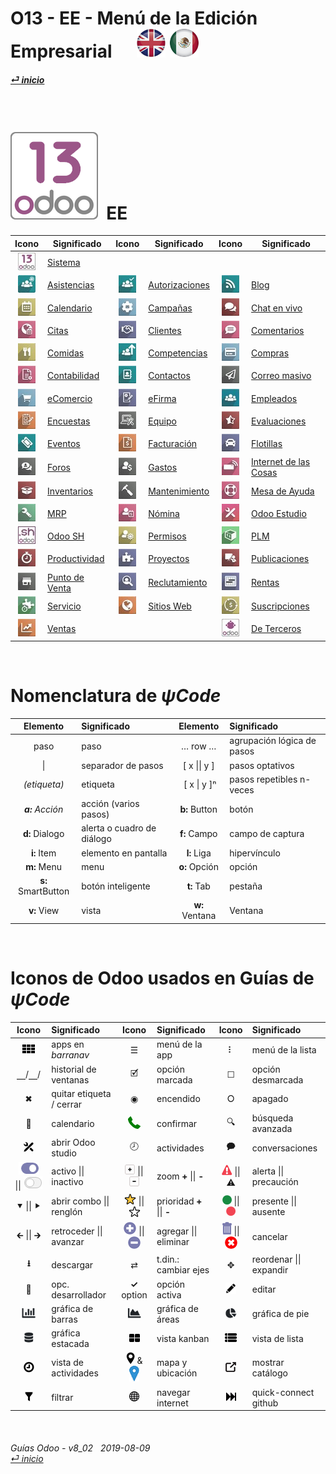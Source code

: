 # O13 - EE - Menú de la Edición Empresarial &nbsp;&nbsp;&nbsp;&nbsp; [ ![en-uk](/doc/img/en-uk_flag_button_small.png)](/en-uk/o13/ee/en-uk-o13-ee-guides-menu.md) [ ![es-mx](/doc/img/es-mx_flag_button_small.png)](/es-mx/o13/ee/es-mx-o13-ee-guides-menu.md)
#### [_&#x23CE; inicio_](/es-mx/es-mx-guides-menu.md "Regresar al menú de Inicio")    
  
<br>

# [![o13](/doc/img/odoo13.png)](/es-mx/o13/ee/o13/es-mx-o13-ee-o13-system-wide-guides.md) &nbsp;EE
| Icono | Significado | Icono | Significado | Icono | Significado |
| :---: | --- | :---: | --- | :---: | --- |
| [![o13](/doc/img/odoo13.jpg)](/es-mx/o13/ee/o13/es-mx-o13-ee-o13-system-wide-guides.md)                        | [Sistema](/es-mx/o13/ee/o13/es-mx-o13-ee-o13-system-wide-guides.md)                           | | | | |
| [![psc](/doc/img/hr_presence.jpg)](/es-mx/o13/ee/psc/es-mx-o13-ee-psc-presence-guides.md)                      | [Asistencias](/es-mx/o13/ee/psc/es-mx-o13-ee-psc-presence-guides.md)                          | [![apv](/doc/img/approval.jpg)](/es-mx/o13/ee/apv/es-mx-o13-ee-apv-approvals-guides.md)                        | [Autorizaciones](/es-mx/o13/ee/apv/es-mx-o13-ee-apv-approvals-guides.md)                      | [![blg](/doc/img/website_blog.jpg)](/es-mx/o13/ee/blg/es-mx-o13-ee-blg-blog-guides.md)                         | [Blog](/es-mx/o13/ee/blg/es-mx-o13-ee-blg-blog-guides.md)                                     |
| [![cal](/doc/img/calendar.jpg)](/es-mx/o13/ee/cal/es-mx-o13-ee-cal-calendar-guides.md)                         | [Calendario](/es-mx/o13/ee/cal/es-mx-o13-ee-cal-calendar-guides.md)                           | [![mka](/doc/img/marketing_automation.jpg)](/es-mx/o13/ee/mka/es-mx-o13-ee-mka-marketing-automation-guides.md) | [Campañas](/es-mx/o13/ee/mka/es-mx-o13-ee-mka-marketing-automation-guides.md)                 | [![lvc](/doc/img/im_livechat.jpg)](/es-mx/o13/ee/lch/es-mx-o13-ee-lch-live_chat-guides.md)                     | [Chat en vivo](/es-mx/o13/ee/lch/es-mx-o13-ee-lch-live_chat-guides.md)                        |
| [![apt](/doc/img/appointments.jpg)](/es-mx/o13/ee/apt/es-mx-o13-ee-apt-appointments-guides.md)                 | [Citas](/es-mx/o13/ee/apt/es-mx-o13-ee-apt-appointments-guides.md)                            | [![crm](/doc/img/crm.jpg)](/es-mx/o13/ee/crm/es-mx-o13-ee-crm-crm-guides.md)                                   | [Clientes](/es-mx/o13/ee/crm/es-mx-o13-ee-crm-crm-guides.md)                                  | [![dsc](/doc/img/discuss.jpg)](/es-mx/o13/ee/dsc/es-mx-o13-ee-dsc-discuss-guides.md)                           | [Comentarios](/es-mx/o13/ee/dsc/es-mx-o13-ee-dsc-discuss-guides.md)                           |
| [![lun](/doc/img/lunch.jpg)](/es-mx/o13/ee/lun/es-mx-o13-ee-lun-lunch-guides.md)                               | [Comidas](/es-mx/o13/ee/lun/es-mx-o13-ee-lun-lunch-guides.md)                                 | [![skm](/doc/img/hr_skills.jpg)](/es-mx/o13/ee/skm/es-mx-o13-ee-skm-skills-guides.md)                          | [Competencias](/es-mx/o13/ee/skm/es-mx-o13-ee-skm-skills-guides.md)                           | [![pch](/doc/img/purchase.jpg)](/es-mx/o13/ee/pch/es-mx-o13-ee-pch-purchasing-guides.md)                       | [Compras](/es-mx/o13/ee/pch/es-mx-o13-ee-pch-purchasing-guides.md)                            |
| [![acc](/doc/img/account_accountant.jpg)](/es-mx/o13/ee/acc/es-mx-o13-ee-acc-accounting-guides.md)             | [Contabilidad](/es-mx/o13/ee/acc/es-mx-o13-ee-acc-accounting-guides.md)                       | [![ctc](/doc/img/contacts.jpg)](/es-mx/o13/ee/ctc/es-mx-o13-ee-ctc-contacts-guides.md)                         | [Contactos](/es-mx/o13/ee/ctc/es-mx-o13-ee-ctc-contacts-guides.md)                            | [![msm](/doc/img/mass_mailing.jpg)](/es-mx/o13/ee/msm/es-mx-o13-ee-msm-mass-marketing-guides.md)               | [Correo masivo](/es-mx/o13/ee/msm/es-mx-o13-ee-msm-mass-marketing-guides.md)                  |
| [![eco](/doc/img/website_sale.jpg)](/es-mx/o13/ee/eco/es-mx-o13-ee-eco-ecommerce-guides.md)                    | [eComercio](/es-mx/o13/ee/eco/es-mx-o13-ee-eco-ecommerce-guides.md)                           | [![esg](/doc/img/website_sign.jpg)](/es-mx/o13/ee/esg/es-mx-o13-ee-esg-esignature-guides.md)                   | [eFirma](/es-mx/o13/ee/esg/es-mx-o13-ee-esg-esignature-guides.md)                             | [![emp](/doc/img/hr_employees.jpg)](/es-mx/o13/ee/emp/es-mx-o13-ee-emp-employees-guides.md)                    | [Empleados](/es-mx/o13/ee/emp/es-mx-o13-ee-emp-employees-guides.md)                           |
| [![svy](/doc/img/survey.jpg)](/es-mx/o13/ee/svy/es-mx-o13-ee-svy-survey-guides.md)                             | [Encuestas](/es-mx/o13/ee/svy/es-mx-o13-ee-svy-survey-guides.md)                              | [![equ](/doc/img/equipment.jpg)](/es-mx/o13/ee/equ/es-mx-o13-ee-equ-equipment-guides.md)                       | [Equipo](/es-mx/o13/ee/equ/es-mx-o13-ee-equ-equipment-guides.md)                              | [![apr](/doc/img/hr_appraisal.jpg)](/es-mx/o13/ee/apr/es-mx-o13-ee-apr-appraisal-guides.md)                    | [Evaluaciones](/es-mx/o13/ee/apr/es-mx-o13-ee-apr-appraisal-guides.md)                        |
| [![eve](/doc/img/event.jpg)](/es-mx/o13/ee/eve/es-mx-o13-ee-eve-events-guides.md)                              | [Eventos](/es-mx/o13/ee/eve/es-mx-o13-ee-eve-events-guides.md)                                | [![ivc](/doc/img/account_invoicing.jpg)](/es-mx/o13/ee/ivc/es-mx-o13-ee-ivc-invoicing-guides.md)               | [Facturación](/es-mx/o13/ee/ivc/es-mx-o13-ee-ivc-invoicing-guides.md)                         | [![flt](/doc/img/fleet.jpg)](/es-mx/o13/ee/flt/es-mx-o13-ee-flt-fleet-guides.md)                               | [Flotillas](/es-mx/o13/ee/flt/es-mx-o13-ee-flt-fleet-guides.md)                               |
| [![for](/doc/img/website_forum.jpg)](/es-mx/o13/ee/for/es-mx-o13-ee-for-forum-guides.md)                       | [Foros](/es-mx/o13/ee/for/es-mx-o13-ee-for-forum-guides.md)                                   | [![exp](/doc/img/hr_expense.jpg)](/es-mx/o13/ee/exp/es-mx-o13-ee-exp-expenses-guides.md)                       | [Gastos](/es-mx/o13/ee/exp/es-mx-o13-ee-exp-expenses-guides.md)                               | [![iot](/doc/img/iot.jpg)](/es-mx/o13/ee/iot/es-mx-o13-ee-iot-internet_of_things-guides.md)                    | [Internet de las Cosas](/es-mx/o13/ee/iot/es-mx-o13-ee-iot-internet_of_things-guides.md)      |
| [![inv](/doc/img/stock.jpg)](/es-mx/o13/ee/inv/es-mx-o13-ee-inv-inventory-guides.md)                           | [Inventarios](/es-mx/o13/ee/inv/es-mx-o13-ee-inv-inventory-guides.md)                         | [![mnt](/doc/img/maintenance.jpg)](/es-mx/o13/ee/mnt/es-mx-o13-ee-mnt-maintenance-guides.md)                   | [Mantenimiento](/es-mx/o13/ee/mnt/es-mx-o13-ee-mnt-maintenance-guides.md)                     | [![hdk](/doc/img/helpdesk.jpg)](/es-mx/o13/ee/hdk/es-mx-o13-ee-hdk-helpdesk-guides.md)                         | [Mesa de Ayuda](/es-mx/o13/ee/hdk/es-mx-o13-ee-hdk-helpdesk-guides.md)                        |
| [![mrp](/doc/img/mrp.jpg)](/es-mx/o13/ee/mrp/es-mx-o13-ee-mrp-mrp-guides.md)                                   | [MRP](/es-mx/o13/ee/mrp/es-mx-o13-ee-mrp-mrp-guides.md)                                       | [![pyr](/doc/img/hr_payroll.jpg)](/es-mx/o13/ee/pyr/es-mx-o13-ee-pyr-payroll-guides.md)                        | [Nómina](/es-mx/o13/ee/pyr/es-mx-o13-ee-pyr-payroll-guides.md)                                | [![stu](/doc/img/web_studio.jpg)](/es-mx/o13/ee/stu/es-mx-o13-ee-stu-studio-guides.md)                         | [Odoo Estudio](/es-mx/o13/ee/stu/es-mx-o13-ee-stu-studio-guides.md)                           |
| [![osh](/doc/img/odoosh.jpg)](/es-mx/o13/ee/osh/es-mx-o13-ee-osh-odoo-sh-guides.md)                            | [Odoo SH](/es-mx/o13/ee/osh/es-mx-o13-ee-osh-odoo-sh-guides.md)                               | [![tof](/doc/img/timeoff.jpg)](/es-mx/o13/ee/tof/es-mx-o13-ee-tof-timeoff-guides.md)                           | [Permisos](/es-mx/o13/ee/tof/es-mx-o13-ee-tof-timeoff-guides.md)                              | [![plm](/doc/img/plm.jpg)](/es-mx/o13/ee/plm/es-mx-o13-ee-plm-plm-guides.md)                                   | [PLM](/es-mx/o13/ee/plm/es-mx-o13-ee-plm-plm-guides.md)                                       |
| [![tsh](/doc/img/hr_timesheet.jpg)](/es-mx/o13/ee/tsh/es-mx-o13-ee-tsh-timesheet-guides.md)                    | [Productividad](/es-mx/o13/ee/tsh/es-mx-o13-ee-tsh-timesheet-guides.md)                       | [![prj](/doc/img/project.jpg)](/es-mx/o13/ee/prj/es-mx-o13-ee-prj-projects-guides.md)                          | [Proyectos](/es-mx/o13/ee/prj/es-mx-o13-ee-prj-projects-guides.md)                            | [![sli](/doc/img/website_slides.jpg)](/es-mx/o13/ee/sli/es-mx-o13-ee-sli-slides-guides.md)                     | [Publicaciones](/es-mx/o13/ee/sli/es-mx-o13-ee-sli-slides-guides.md)                          |
| [![pos](/doc/img/point_of_sale.jpg)](/es-mx/o13/ee/pos/es-mx-o13-ee-pos-point-of-sale-guides.md)               | [Punto de Venta](/es-mx/o13/ee/pos/es-mx-o13-ee-pos-point-of-sale-guides.md)                  | [![rcr](/doc/img/hr_recruitment.jpg)](/es-mx/o13/ee/rcr/es-mx-o13-ee-rcr-recruitment-guides.md)                | [Reclutamiento](/es-mx/o13/ee/rcr/es-mx-o13-ee-rcr-recruitment-guides.md)                     | [![rnt](/doc/img/rentals.jpg)](/es-mx/o13/ee/rnt/es-mx-o13-ee-rnt-rental-guides.md)                            | [Rentas](/es-mx/o13/ee/rnt/es-mx-o13-ee-rnt-rental-guides.md)                                 |
| [![fsv](/doc/img/field_service.jpg)](/es-mx/o13/ee/fsv/es-mx-o13-ee-fsv-field-service-guides.md)               | [Servicio](/es-mx/o13/ee/fsv/es-mx-o13-ee-fsv-field-service-guides.md)                        | [![web](/doc/img/website.jpg)](/es-mx/o13/ee/web/es-mx-o13-ee-web-websites-builder-guides.md)                  | [Sitios Web](/es-mx/o13/ee/web/es-mx-o13-ee-web-websites-builder-guides.md)                   | [![sub](/doc/img/sale_subscription.jpg)](/es-mx/o13/ee/sub/es-mx-o13-ee-sub-subscriptions-guides.md)           | [Suscripciones](/es-mx/o13/ee/sub/es-mx-o13-ee-sub-subscriptions-guides.md)                   |
| [![sls](/doc/img/sale.jpg)](/es-mx/o13/ee/sls/es-mx-o13-ee-sls-sales-guides.md)                                | [Ventas](/es-mx/o13/ee/sls/es-mx-o13-ee-sls-sales-guides.md)                                  |                                                                                                                |                                                                                               | [![3rd](/doc/img/third_parties.jpg)](/es-mx/o13/ee/3rd/es-mx-o13-ee-3rd-third-parties-guides.md)               | [De Terceros](/es-mx/o13/ee/3rd/es-mx-o13-ee-3rd-third-parties-guides.md)                     |

<br>

# Nomenclatura de _&#x03C8;Code_
[***Sync***]: # (es-mx-o13-ce-guides-menu)  
[***Sync***]: # (es-mx-o13-ee-guides-menu)  

| Elemento | Significado | Elemento | Significado | 
| :---: | :--- | :---: | :--- |
| paso | paso | &#x2026; row &#x2026; | agrupación lógica de pasos |
| \| | separador de pasos | \[ x \|\| y ] | pasos optativos |
| _(etiqueta)_ | etiqueta | &nbsp;\[ x \| y \]&#x207F; | pasos repetibles n-veces |
| _**a:** Acción_ | acción (varios pasos) | **b:** Button | botón |
| **d:** Dialogo | alerta o cuadro de diálogo | **f:** Campo | campo de captura |
| **i:** Item | elemento en pantalla | **l:** Liga | hipervínculo |
| **m:** Menu | menu | **o:** Opción | opción |
| **s:** SmartButton | botón inteligente | **t:** Tab | pestaña |
| **v:** View | vista | **w:** Ventana | Ventana |

<br>

# Iconos de Odoo usados en Guías de _&#x03C8;Code_
[***Sync***]: # (es-mx-o13-ce-guides-menu)  
[***Sync***]: # (es-mx-o13-ee-guides-menu)  

| Icono | Significado | Icono | Significado | Icono | Significado |
| :---: | :--- | :---: | :--- | :---: | :--- |
| ![apps](/doc/img/apps.png) | apps en _barranav_ | &#x2630; | menú de la app | &#x2807; | menú de la lista |
| &#x23BD;/&#x23BD;/ | historial de ventanas | &#x1F5F9; | opción marcada | &#x2610; | opción desmarcada |
| &#x2716; | quitar etiqueta / cerrar | &#x25C9; | encendido | &#x2B58; | apagado |
| &#x1F4C5; | calendario |![phone_receiver](/doc/img/phone_receiver.png) | confirmar | &#x1F50D; | búsqueda avanzada |
| ![icon_studio_small](/doc/img/icon_studio_small.png) | abrir Odoo studio | &#x1F557; | actividades | &#x1F5ED; | conversaciones |
| ![active](/doc/img/active.png) \|\| ![inactive](/doc/img/inactive.png) | activo \|\| inactivo | ![button_squared_add](/doc/img/button_squared_add.png) \|\| ![button_squared_sub](/doc/img/button_squared_sub.png) | zoom **+** \|\| **-** | ![warning](/doc/img/warning.png) \|\| &#x26A0; | alerta \|\| precaución |
| &#x2BC6; \|\| &#x2BC8; | abrir combo \|\| renglón | ![star](/doc/img/star.png) \|\| ![unstar](/doc/img/unstar.png) | prioridad **+** \|\| **-** | ![presence_yes](/doc/img/presence_yes.png) \|\| ![presence_no](/doc/img/presence_no.png) | presente \|\| ausente |
| &#x1F870; \|\| &#x1F872; | retroceder \|\| avanzar | ![add](/doc/img/button_add.png) \|\| ![sub](/doc/img/button_sub.png) | agregar \|\| eliminar | ![trashcan](/doc/img/trashcan.png) \|\| ![cancel](/doc/img/cancel.png) | cancelar |
| **&#x2B73;** | descargar | &#x21C4; | t.din.: cambiar ejes | &#x2725; | reordenar \|\| expandir |
| &#x1F41E; | opc. desarrollador |  **&#x2713;** option | opción activa | ![edit](/doc/img/edit.png) | editar |
| ![icon_view_chart_bars_small](/doc/img/icon_view_chart_bars_small.png) | gráfica de barras | ![icon_view_chart_area_small](/doc/img/icon_view_chart_area_small.png) | gráfica de áreas | ![icon_view_chart_pie_small](/doc/img/icon_view_chart_pie_small.png) | gráfica de pie |
| ![icon_view_chart_area_stacked_small](/doc/img/icon_view_chart_area_stacked_small.png) | gráfica estacada | ![view_kanban](/doc/img/view_kanban.png) | vista kanban | ![view_list](/doc/img/view_list.png) | vista de lista |
| ![view_activity](/doc/img/view_activity.png) | vista de actividades | ![view_map](/doc/img/view_map.png) & ![map_location](/doc/img/map_location.png)| mapa y ubicación |  ![show_catalog](/doc/img/show_catalog.png) | mostrar catálogo |
| ![filter](/doc/img/filter.png) | filtrar | ![internet_small](/doc/img/internet_small.png) | navegar internet | ![quick_connect](/doc/img/quick_connect.png) | quick-connect github  |

<br>

###### Guías Odoo - v8_02 &nbsp; 2019-08-09<br>[_&#x23CE; inicio_](/es-mx/es-mx-guides-menu.md)  
